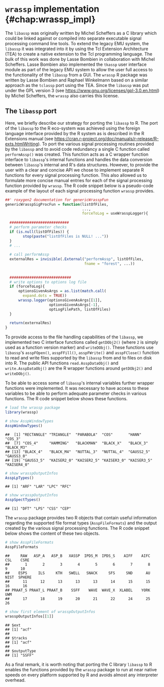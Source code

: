 # `wrassp` implementation {#chap:wrassp_impl}

The `libassp` was originally written by Michel Scheffers as a C library which could be linked against or compiled into separate executable signal processing command line tools. To extend the legacy EMU system, the `libassp` it was integrated into it by using the Tcl Extension Architecture (TEA) to create a native extension to the Tcl programming language. The bulk of this work was done by Lasse Bombien in collaboration with Michel Scheffers. Lasse Bombien also implemented the `tkassp` user interface module as part of the legacy EMU system to allow the user full access to the functionality of the `libassp` from a GUI. The `wrassp` R package was written by Lasse Bombien and Raphael Winkelmann based on a similar approach as the `tclassp` port using the TEA. Since the `libassp` was put under the GPL version 3 (see https://www.gnu.org/licenses/gpl-3.0.en.html) by Michel Scheffers, the `wrassp` also carries this license.


## The `libassp` port

Here, we briefly describe our strategy for porting the `libassp` to R. The port of the `libassp` to the R eco-system was achieved using the foreign language interface provided by the R system as is described in the R Extensions manual (see https://cran.r-project.org/doc/manuals/r-release/R-exts.htmlWriting). To port the various signal processing routines provided by the `libassp` and to avoid code redundancy a single C function called `performAssp()` was created. This function acts as a C wrapper function interface to `libassp`'s internal functions and handles the data conversion between `libassp`'s internal and R's data structures. However, to provide the user with a clear and concise API we chose to implement separate R functions for every signal processing function. This also allowed us to formulate more concise manual entries for each of the signal processing function provided by `wrassp`. The R code snippet below is a pseudo-code example of the layout of each signal processing function `wrassp` provides.


```r
##' roxygen2 documentation for genericWrasspFun
genericWrasspSigProcFun = function(listOfFiles,
                                   ...,
                                   forceToLog = useWrasspLogger){
  
  ###########################
  # perform parameter checks
  if (is.null(listOfFiles)) {
		stop(paste("listOfFiles is NULL! ..."))
  }
  # ...
  
  # call performAssp
  externalRes = invisible(.External("performAssp", listOfFiles, 
                                    fname = "forest", ...))
  
  
  ############################
  # write options to options log file
  if (forceToLog){
	  optionsGivenAsArgs = as.list(match.call(
	    expand.dots = TRUE))
	  wrassp.logger(optionsGivenAsArgs[[1]], 
	                optionsGivenAsArgs[-1],
	                optLogFilePath, listOfFiles)
  }    
  
  return(externalRes)
}
```

To provide access to the file handling capabilities of the `libassp`, we implemented two C interface functions called `getDObj2()` (where `2` is simply used as a function version marker) and `writeDObj()`. These functions use `libassp`'s `asspFOpen()`, `asspFFill()`, `asspFWrite()` and `asspFClose()` function to read and write files supported by the `libassp` from and to files on disk into R. The public API functions `read.AsspDataObj()` and `write.AsspDataObj()` are the R wrapper functions around `getDObj2()` and `writeDObj()`.

To be able to access some of `libassp`'s internal variables further wrapper functions were implemented. It was necessary to have access to these variables to be able to perform adequate parameter checks in various functions. The R code snippet below shows these functions.



```r
# load the wrassp package
library(wrassp)

# show AsspWindowTypes
AsspWindowTypes()
```

```
##  [1] "RECTANGLE" "TRIANGLE"  "PARABOLA"  "COS"       "HANN"      "COS_3"    
##  [7] "COS_4"     "HAMMING"   "BLACKMAN"  "BLACK_X"   "BLACK_3"   "BLACK_M3" 
## [13] "BLACK_4"   "BLACK_M4"  "NUTTAL_3"  "NUTTAL_4"  "GAUSS2_5"  "GAUSS3_0" 
## [19] "GAUSS3_5"  "KAISER2_0" "KAISER2_5" "KAISER3_0" "KAISER3_5" "KAISER4_0"
```

```r
# show wrasspOutputInfos
AsspLpTypes()
```

```
## [1] "ARF" "LAR" "LPC" "RFC"
```

```r
# show wrasspOutputInfos
AsspSpectTypes()
```

```
## [1] "DFT" "LPS" "CSS" "CEP"
```

The `wrassp` package provides two R objects that contain useful information regarding the supported file format types (`AsspFileFormats`) and the output created by the various signal processing functions. The R code snippet below shows the content of these two objects.


```r
# show AsspFileFormats
AsspFileFormats
```

```
##     RAW   ASP_A   ASP_B   XASSP  IPDS_M  IPDS_S    AIFF    AIFC     CSL    CSRE 
##       1       2       3       4       5       6       7       8       9      10 
##    ESPS     ILS     KTH   SWELL   SNACK     SFS     SND      AU    NIST  SPHERE 
##      11      12      13      13      13      14      15      15      16      16 
## PRAAT_S PRAAT_L PRAAT_B    SSFF    WAVE  WAVE_X  XLABEL    YORK     UWM 
##      17      18      19      20      21      22      24      25      26
```

```r
# show first element of wrasspOutputInfos
wrasspOutputInfos[[1]]
```

```
## $ext
## [1] "acf"
## 
## $tracks
## [1] "acf"
## 
## $outputType
## [1] "SSFF"
```

As a final remark, it is worth noting that porting the C library `libassp` to R enables the functions provided by the `wrassp` package to run at near native speeds on every platform supported by R and avoids almost any interpreter overhead.
